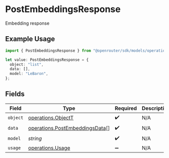 # PostEmbeddingsResponse

Embedding response

## Example Usage

```typescript
import { PostEmbeddingsResponse } from "@openrouter/sdk/models/operations";

let value: PostEmbeddingsResponse = {
  object: "list",
  data: [],
  model: "LeBaron",
};
```

## Fields

| Field                                                                            | Type                                                                             | Required                                                                         | Description                                                                      |
| -------------------------------------------------------------------------------- | -------------------------------------------------------------------------------- | -------------------------------------------------------------------------------- | -------------------------------------------------------------------------------- |
| `object`                                                                         | [operations.ObjectT](../../models/operations/objectt.md)                         | :heavy_check_mark:                                                               | N/A                                                                              |
| `data`                                                                           | [operations.PostEmbeddingsData](../../models/operations/postembeddingsdata.md)[] | :heavy_check_mark:                                                               | N/A                                                                              |
| `model`                                                                          | *string*                                                                         | :heavy_check_mark:                                                               | N/A                                                                              |
| `usage`                                                                          | [operations.Usage](../../models/operations/usage.md)                             | :heavy_minus_sign:                                                               | N/A                                                                              |